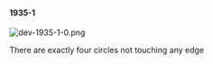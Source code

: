 #### 1935-1
![dev-1935-1-0.png](https://github.com/lil-lab/nlvr/raw/master/nlvr/dev/images/3/dev-1935-1-0.png "dev-1935-1-0.png")

There are exactly four circles not touching any edge